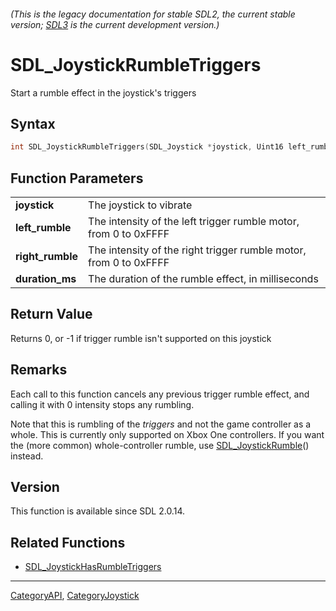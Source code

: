 ###### (This is the legacy documentation for stable SDL2, the current stable version; [SDL3](https://wiki.libsdl.org/SDL3/) is the current development version.)
# SDL_JoystickRumbleTriggers

Start a rumble effect in the joystick's triggers 

## Syntax

```c
int SDL_JoystickRumbleTriggers(SDL_Joystick *joystick, Uint16 left_rumble, Uint16 right_rumble, Uint32 duration_ms);

```

## Function Parameters

|                      |                                                                   |
| -------------------- | ----------------------------------------------------------------- |
| **joystick**         | The joystick to vibrate                                           |
| **left_rumble**      | The intensity of the left trigger rumble motor, from 0 to 0xFFFF  |
| **right_rumble**     | The intensity of the right trigger rumble motor, from 0 to 0xFFFF |
| **duration_ms**      | The duration of the rumble effect, in milliseconds                |

## Return Value

Returns 0, or -1 if trigger rumble isn't supported on this joystick

## Remarks

Each call to this function cancels any previous trigger rumble effect, and
calling it with 0 intensity stops any rumbling.

Note that this is rumbling of the _triggers_ and not the game controller as
a whole. This is currently only supported on Xbox One controllers. If you
want the (more common) whole-controller rumble, use
[SDL_JoystickRumble](SDL_JoystickRumble)() instead.

## Version

This function is available since SDL 2.0.14.

## Related Functions

* [SDL_JoystickHasRumbleTriggers](SDL_JoystickHasRumbleTriggers)

----
[CategoryAPI](CategoryAPI), [CategoryJoystick](CategoryJoystick)

